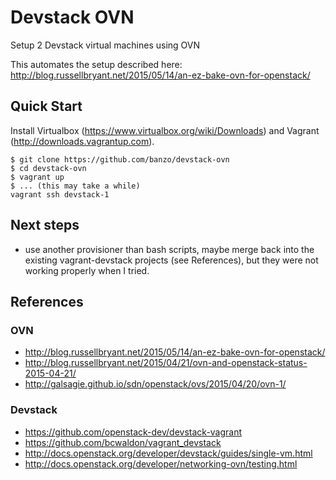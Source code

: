 Devstack OVN
=======

Setup 2 Devstack virtual machines using OVN

This automates the setup described here: http://blog.russellbryant.net/2015/05/14/an-ez-bake-ovn-for-openstack/

Quick Start
------

Install Virtualbox (https://www.virtualbox.org/wiki/Downloads) and Vagrant (http://downloads.vagrantup.com).

```
$ git clone https://github.com/banzo/devstack-ovn
$ cd devstack-ovn
$ vagrant up
$ ... (this may take a while)
vagrant ssh devstack-1
```

Next steps
------

* use another provisioner than bash scripts, maybe merge back into the existing vagrant-devstack projects (see References), but they were not working properly when I tried.

References
------

### OVN

* http://blog.russellbryant.net/2015/05/14/an-ez-bake-ovn-for-openstack/
* http://blog.russellbryant.net/2015/04/21/ovn-and-openstack-status-2015-04-21/
* http://galsagie.github.io/sdn/openstack/ovs/2015/04/20/ovn-1/

### Devstack

* https://github.com/openstack-dev/devstack-vagrant
* https://github.com/bcwaldon/vagrant_devstack
* http://docs.openstack.org/developer/devstack/guides/single-vm.html
* http://docs.openstack.org/developer/networking-ovn/testing.html